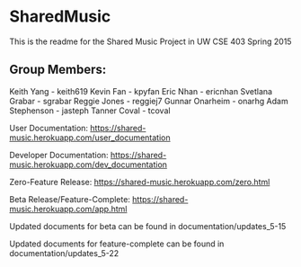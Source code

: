# SharedMusic
This is the readme for the Shared Music Project in UW CSE 403 Spring 2015

## Group Members:
Keith Yang - keith619
Kevin Fan - kpyfan
Eric Nhan - ericnhan
Svetlana Grabar - sgrabar
Reggie Jones - reggiej7
Gunnar Onarheim - onarhg
Adam Stephenson - jasteph
Tanner Coval - tcoval

User Documentation:
https://shared-music.herokuapp.com/user_documentation

Developer Documentation:
https://shared-music.herokuapp.com/dev_documentation

Zero-Feature Release:
https://shared-music.herokuapp.com/zero.html

Beta Release/Feature-Complete:
https://shared-music.herokuapp.com/app.html

Updated documents for beta can be found in documentation/updates_5-15

Updated documents for feature-complete can be found in documentation/updates_5-22
